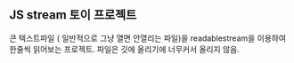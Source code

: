 ## JS stream 토이 프로젝트
 큰 텍스트파일 ( 일반적으로 그냥 열면 안열리는 파일)을 readablestream을 이용하여 한줄씩 읽어보는 프로젝트. 
 파일은 깃에 올리기에 너무커서 올리지 않음.
